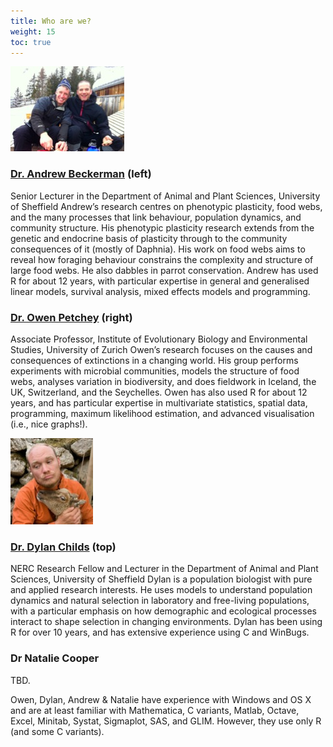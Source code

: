```yaml
---
title: Who are we?
weight: 15
toc: true
---
```


![Andrew & Owen](images/andrew_owen.jpg)

### [Dr. Andrew Beckerman](https://www.sheffield.ac.uk/aps/staff-and-students/acadstaff/beckerman) (left)
Senior Lecturer in the Department of Animal and Plant Sciences, University of Sheffield
Andrew’s research centres on phenotypic plasticity, food webs, and the many processes that link behaviour, population dynamics, and community structure. His phenotypic plasticity research extends from the genetic and endocrine basis of plasticity through to the community consequences of it (mostly of Daphnia). His work on food webs aims to reveal how foraging behaviour constrains the complexity and structure of large food webs. He also dabbles in parrot conservation. Andrew has used R for about 12 years, with particular expertise in general and generalised linear models, survival analysis, mixed effects models and programming.

### [Dr. Owen Petchey](http://www.ieu.uzh.ch/en/staff/member/petchey_owen.html) (right)
Associate Professor, Institute of Evolutionary Biology and Environmental Studies, University of Zurich
Owen’s research focuses on the causes and consequences of extinctions in a changing world. His group performs experiments with microbial communities, models the structure of food webs, analyses variation in biodiversity, and does fieldwork in Iceland, the UK, Switzerland, and the Seychelles. Owen has also used R for about 12 years, and has particular expertise in multivariate statistics, spatial data, programming, maximum likelihood estimation, and advanced visualisation (i.e., nice graphs!).

![Dylan](images/dylan.jpg)

### [Dr. Dylan Childs](https://www.sheffield.ac.uk/aps/staff-and-students/acadstaff/childs) (top)
NERC Research Fellow and Lecturer in the Department of Animal and Plant Sciences, University of Sheffield
Dylan is a population biologist with pure and applied research interests. He uses models to understand population dynamics and natural selection in laboratory and free-living populations, with a particular emphasis on how demographic and ecological processes interact to shape selection in changing environments. Dylan has been using R for over 10 years, and has extensive experience using C and WinBugs.


### Dr Natalie Cooper
TBD.

Owen, Dylan, Andrew & Natalie have experience with Windows and OS X and are at least familiar with Mathematica, C variants, Matlab, Octave, Excel, Minitab, Systat, Sigmaplot, SAS, and GLIM.  However, they use only R (and some C variants).

